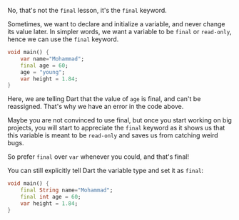 No, that's not the `final` lesson, it's the `final` keyword.

Sometimes, we want to declare and initialize a variable, and never change its value later. In simpler words, we want a variable to be `final` or `read-only`, hence we can use the `final` keyword.

```dart
void main() {
    var name="Mohammad";
    final age = 60;
    age = "young";
    var height = 1.84;
}
```

Here, we are telling Dart that the value of `age` is final, and can't be reassigned. That's why we have an error in the code above.

Maybe you are not convinced to use final, but once you start working on big projects, you will start to appreciate the `final` keyword as it shows us that this variable is meant to be `read-only` and saves us from catching weird bugs.

So prefer `final` over `var` whenever you could, and that's final!

You can still explicitly tell Dart the variable type and set it as `final`:

```dart
void main() {
    final String name="Mohammad";
    final int age = 60;
    var height = 1.84;
}
```
